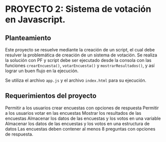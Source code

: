# PROYECTO 2: Sistema de votación en Javascript.

## Planteamiento

Este proyecto se resuelve mediante la creación de un script, el cual debe resulver la problemática de creación de un sistema de votación. Se realiza la solución con PF y script debe ser ejecutado desde la consola con las funciones `crearEncuesta()`, `votarEncuesta()` y `mostrarResultados()`, y así lograr un buen flujo en la ejecución.

Se utiliza el archivo `app.js` y el archivo `index.html` para su ejecución.

## Requerimientos del proyecto

 Permitir a los usuarios crear encuestas con opciones de respuesta
 Permitir a los usuarios votar en las encuestas
 Mostrar los resultados de las encuestas
 Almacenar los datos de las encuestas y los votos en una variable
 Almacenar los datos de las encuestas y los votos en una estructura de datos
 Las encuestas deben contener al menos 8 preguntas con opciones de respuesta.
 
